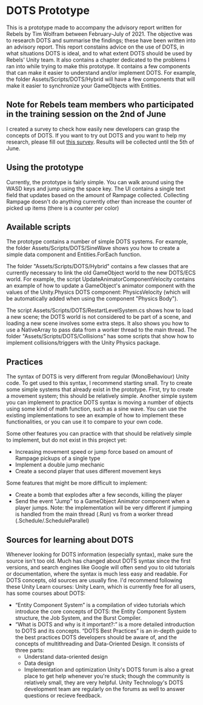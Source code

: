 # DOTS Prototype
This is a prototype made to accompany the advisory report written for Rebels by Tim Wolfram between February-July of 2021. The objective was to research DOTS and summarise the findings; these have been written into an advisory report. This report constains advice on the use of DOTS, in what situations DOTS is ideal, and to what extent DOTS should be used by Rebels' Unity team. It also contains a chapter dedicated to the problems I ran into while trying to make this prototype. It contains a few components that can make it easier to understand and/or implement DOTS. For example, the folder Assets/Scripts/DOTS/Hybrid will have a few components that will make it easier to synchronize your GameObjects with Entities.

## Note for Rebels team members who participated in the training session on the 2nd of June
I created a survey to check how easily new developers can grasp the concepts of DOTS. If you want to try out DOTS and you want to help my research, please fill out [this survey](https://forms.gle/mKajybjihhf8Gh3d9). Results will be collected until the 5th of June. 

## Using the prototype
Currently, the prototype is fairly simple. You can walk around using the WASD keys and jump using the space key. The UI contains a single text field that updates based on the amount of Rampage collected. Collecting Rampage doesn't do anything currently other than increase the counter of picked up items (there is a counter per color)

## Available scripts
The prototype contains a number of simple DOTS systems. For example, the folder Assets/Scripts/DOTS/SineWave shows you how to create a simple data component and Entities.ForEach function.

The folder "Assets/Scripts/DOTS/Hybrid" contains a few classes that are currently necessary to link the old GameObject world to the new DOTS/ECS world. For example, the script UpdateAnimatorComponentVelocity contains an example of how to update a GameObject's animator component with the values of the Unity.Physics DOTS component: PhysicsVelocity (which will be automatically added when using the component "Physics Body").

The script Assets/Scripts/DOTS/RestartLevelSystem.cs shows how to load a new scene; the DOTS world is not considered to be part of a scene, and loading a new scene involves some extra steps. It also shows you how to use a NativeArray to pass data from a worker thread to the main thread. 
The folder "Assets/Scripts/DOTS/Collisions" has some scripts that show how to implement collisions/triggers with the Unity Physics package.
## Practices
The syntax of DOTS is very different from regular (MonoBehaviour) Unity code. To get used to this syntax, I recommend starting small. Try to create some simple systems that already exist in the prototype. First, try to create a movement system; this should be relatively simple. Another simple system you can implement to practice DOTS syntax is moving a number of objects using some kind of math function, such as a sine wave. You can use the existing implementations to see an example of how to implement these functionalities, or you can use it to compare to your own code.

Some other features you can practice with that should be relatively simple to implement, but do not exist in this project yet:
- Increasing movement speed or jump force based on amount of Rampage pickups of a single type
- Implement a double jump mechanic
- Create a second player that uses different movement keys

Some features that might be more difficult to implement:
- Create a bomb that explodes after a few seconds, killing the player
- Send the event "Jump" to a GameObject Animator component when a player jumps. Note: the implementation will be very different if jumping is handled from the main thread (.Run) vs from a worker thread (.Schedule/.ScheduleParallel)

## Sources for learning about DOTS
Whenever looking for DOTS information (especially syntax), make sure the source isn't too old. Much has changed about DOTS syntax since the first versions, and search engines like Google will often send you to old tutorials or documentation, where the syntax is much less easy and readable. For DOTS concepts, old sources are usually fine. I'd recommend following these Unity Learn courses: 
Unity Learn, which is currently free for all users, has some courses about DOTS: 
- “Entity Component System” is a compilation of video tutorials which introduce the core concepts of DOTS: the Entity Component System structure, the Job System, and the Burst Compiler.
- “What is DOTS and why is it important?:” is a more detailed introduction to DOTS and its concepts.
“DOTS Best Practices” is an in-depth guide to the best practices DOTS developers should be aware of, and the concepts of multithreading and Data-Oriented Design. It consists of three parts:
  - Understand data-oriented design
  - Data design
  - Implementation and optimization
Unity's DOTS forum is also a great place to get help whenever you're stuck; though the community is relatively small, they are very helpful. Unity Technology's DOTS development team are regularly on the forums as well to answer questions or recieve feedback.
